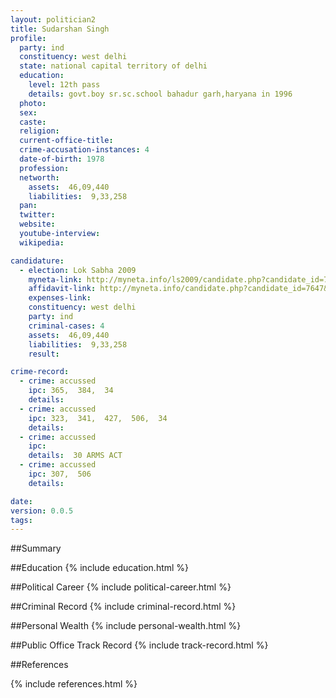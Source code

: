 ```yaml
---
layout: politician2
title: Sudarshan Singh
profile: 
  party: ind
  constituency: west delhi
  state: national capital territory of delhi
  education: 
    level: 12th pass
    details: govt.boy sr.sc.school bahadur garh,haryana in 1996
  photo: 
  sex: 
  caste: 
  religion: 
  current-office-title: 
  crime-accusation-instances: 4
  date-of-birth: 1978
  profession: 
  networth: 
    assets:  46,09,440
    liabilities:  9,33,258
  pan: 
  twitter: 
  website: 
  youtube-interview: 
  wikipedia: 

candidature: 
  - election: Lok Sabha 2009
    myneta-link: http://myneta.info/ls2009/candidate.php?candidate_id=7647
    affidavit-link: http://myneta.info/candidate.php?candidate_id=7647&scan=original
    expenses-link: 
    constituency: west delhi 
    party: ind
    criminal-cases: 4
    assets:  46,09,440
    liabilities:  9,33,258
    result:  

crime-record: 
  - crime: accussed
    ipc: 365,  384,  34
    details:    
  - crime: accussed
    ipc: 323,  341,  427,  506,  34
    details:    
  - crime: accussed
    ipc: 
    details:  30 ARMS ACT  
  - crime: accussed
    ipc: 307,  506
    details:    

date: 
version: 0.0.5
tags: 
---
```

##Summary


##Education
{% include education.html %}


##Political Career
{% include political-career.html %}


##Criminal Record
{% include criminal-record.html %}


##Personal Wealth
{% include personal-wealth.html %}


##Public Office Track Record
{% include track-record.html %}


##References


{% include references.html %}